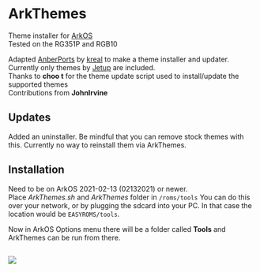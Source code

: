 # ArkThemes

Theme installer for [ArkOS](https://github.com/christianhaitian/arkos)  
Tested on the RG351P and RGB10  

Adapted [AnberPorts](https://github.com/krishenriksen/AnberPorts) by [kreal](https://github.com/krishenriksen) to make a theme installer and updater. Currently only themes by [Jetup](https://github.com/Jetup13) are included.  
Thanks to **choo t** for the theme update script used to install/update the supported themes  
Contributions from **JohnIrvine**


## Updates  
Added an uninstaller. Be mindful that you can remove stock themes with this. Currently no way to reinstall them via ArkThemes.

## Installation  
Need to be on ArkOS 2021-02-13 (02132021) or newer.  
Place *ArkThemes.sh* and *ArkThemes* folder in `/roms/tools`
You can do this over your network, or by plugging the sdcard into your PC. In that case the location would be `EASYROMS/tools`.

Now in ArkOS Options menu there will be a folder called **Tools** and ArkThemes can be run from there.  

##    

<a href="https://www.buymeacoffee.com/TadMSTR"><img src="https://img.buymeacoffee.com/button-api/?text=Buy me a coffee&emoji=&slug=TadMSTR&button_colour=FFDD00&font_colour=000000&font_family=Comic&outline_colour=000000&coffee_colour=ffffff"></a>
